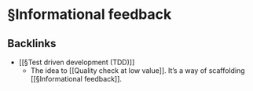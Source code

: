 # §Informational feedback

## Backlinks
* [[§Test driven development (TDD)]]
	* The idea to [[Quality check at low value]]. It’s a way of scaffolding [[§Informational feedback]].

<!-- {BearID:A5FF5B81-BB20-4E2F-8DBF-A887743199F2-37213-000003248B31A40A} -->
